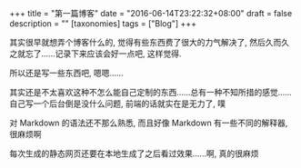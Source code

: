 +++
title = "第一篇博客"
date = "2016-06-14T23:22:32+08:00"
draft = false
description = ""
[taxonomies]
tags = ["Blog"]
+++

其实很早就想弄个博客什么的, 觉得有些东西费了很大的力气解决了, 然后久而久之就忘了......记录下来应该会好一点吧, 这样觉得.

所以还是写一些东西吧, 嗯嗯......

其实还是不太喜欢这种不怎么能自己定制的东西......总有一种不知所措的感觉......自己写一个后台倒是没什么问题, 前端的话就实在是无力了, 噗

对 Markdown 的语法还不那么熟悉, 而且好像 Markdown 有一些不同的解释器, 很麻烦啊

每次生成的静态网页还要在本地生成了之后看过效果......啊, 真的很麻烦
